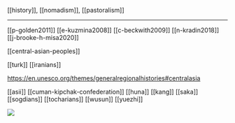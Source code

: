 


[[history]], [[nomadism]], [[pastoralism]]

---

[[p-golden2011]]
[[e-kuzmina2008]]
[[c-beckwith2009]]
[[n-kradin2018]]
[[j-brooke-h-misa2020]]

[[central-asian-peoples]]


[[turk]]
[[iranians]]

https://en.unesco.org/themes/generalregionalhistories#centralasia

[[asii]]
[[cuman-kipchak-confederation]]
[[huna]]
[[kang]]
[[saka]]
[[sogdians]]
[[tocharians]]
[[wusun]]
[[yuezhi]]


![](a/2738522.png)
